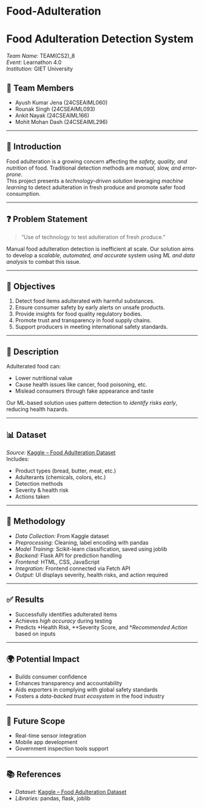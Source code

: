 # Food-Adulteration
# Food Adulteration Detection System

*Team Name:* TEAM(CS2)_8  
*Event:* Learnathon 4.0  
*Institution:* GIET University

## 👥 Team Members

- Ayush Kumar Jena (24CSEAIML060)  
- Rounak Singh (24CSEAIML093)  
- Ankit Nayak (24CSEAIML166)  
- Mohit Mohan Dash (24CSEAIML296)

---

## 🧠 Introduction

Food adulteration is a growing concern affecting the *safety, quality, and nutrition* of food. Traditional detection methods are *manual, slow, and error-prone*.  
This project presents a *technology-driven solution* leveraging *machine learning* to detect adulteration in fresh produce and promote safer food consumption.

---

## ❓ Problem Statement

> “Use of technology to test adulteration of fresh produce.”

Manual food adulteration detection is inefficient at scale. Our solution aims to develop a *scalable, automated, and accurate* system using *ML and data analysis* to combat this issue.

---

## 🎯 Objectives

1. Detect food items adulterated with harmful substances.
2. Ensure consumer safety by early alerts on unsafe products.
3. Provide insights for food quality regulatory bodies.
4. Promote trust and transparency in food supply chains.
5. Support producers in meeting international safety standards.

---

## 📝 Description

Adulterated food can:

- Lower nutritional value  
- Cause health issues like cancer, food poisoning, etc.  
- Mislead consumers through fake appearance and taste  

Our ML-based solution uses pattern detection to *identify risks early*, reducing health hazards.

---

## 📊 Dataset

*Source:* [Kaggle – Food Adulteration Dataset](https://www.kaggle.com/datasets/fahmidachowdhury/food-adulteration-dataset/data)  
Includes:
- Product types (bread, butter, meat, etc.)
- Adulterants (chemicals, colors, etc.)
- Detection methods
- Severity & health risk
- Actions taken

---

## 🔧 Methodology

- *Data Collection:* From Kaggle dataset  
- *Preprocessing:* Cleaning, label encoding with pandas  
- *Model Training:* Scikit-learn classification, saved using joblib  
- *Backend:* Flask API for prediction handling  
- *Frontend:* HTML, CSS, JavaScript  
- *Integration:* Frontend connected via Fetch API  
- *Output:* UI displays severity, health risks, and action required  

---

## ✅ Results

- Successfully identifies adulterated items  
- Achieves *high accuracy* during testing  
- Predicts *Health Risk, **Severity Score, and **Recommended Action* based on inputs  

---

## 🌍 Potential Impact

- Builds consumer confidence  
- Enhances transparency and accountability  
- Aids exporters in complying with global safety standards  
- Fosters a *data-backed trust ecosystem* in the food industry  

---

## 🔮 Future Scope

- Real-time sensor integration  
- Mobile app development  
- Government inspection tools support  

---

## 📚 References

- *Dataset:* [Kaggle – Food Adulteration Dataset](https://www.kaggle.com/datasets/fahmidachowdhury/food-adulteration-dataset/data)  
- *Libraries:* pandas, flask, joblib
